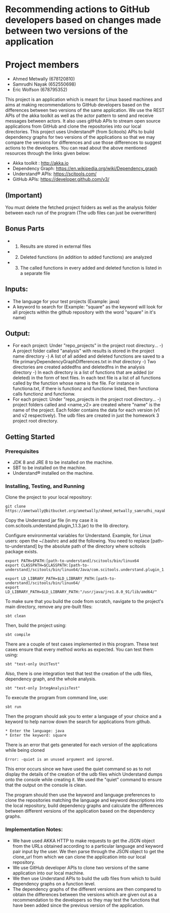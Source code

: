 #  Recommending actions to GitHub developers based on changes made between two versions of the application

# Project members
  * Ahmed Metwally (678120810)
  * Samrudhi Nayak (652550698)
  * Eric Wolfson (678795352)

This project is an application which is meant for Linux based machines and aims at making recommendations to GitHub developers based on the differences between two versions of the same application. We use the REST APIs of the akka toolkit as well as the actor pattern to send and receive messages between actors. It also uses gitHub APIs to stream open source applications from GitHub and clone the repositories into our local directories. This project uses Understand® (from Scitools) APIs to build dependency graphs for two versions of the applications so that we may compare the versions for differences and use those differences to suggest actions to the developers. You can read about the above mentioned resources through the links given below:

* Akka toolkit : http://akka.io
* Dependency Graph: https://en.wikipedia.org/wiki/Dependency_graph
* Understand® APIs: https://scitools.com/
* GitHub APIs: https://developer.github.com/v3/

## (Important)
You must delete the fetched project folders as well as the analysis folder
between each run of the program (The udb files can just be overwritten)

## Bonus Parts
* 1) Results are stored in external files
* 2) Deleted functions (in addition to added functions) are analyzed
* 3) The called functions in every added and deleted function is listed in a separate    file

## Inputs:

* The language for your test projects (Example: java)
* A keyword to search for (Example: "square" as the keyword will look for all projects within the github repository with the word "square" in it's name)

## Output:

* For each project:
  Under "repo_projects" in the project root directory...
  -) A project folder called "analysis" with results is stored in the project name directory
  -) A list of all added and deleted functions are saved to a file    primaryDependencyGraphDifferences.txt in *that* directory
  -) Two directories are created addedfns and deletedfns in the analysis directory
  -) In each directory is a list of functions that are added (or deleted) in the form
     of text files. In each text file is a list of all functions called by the  function whose name is the file. For instance in functiona.txt, if there is functionz and functionw listed, then functiona calls functionz and functionw.
* For each project:
  Under "repo_projects in the project root directory...
  -) project folders called <name> and <name_v2> are created where "name" is the name of the project. Each folder contains the data for each version (v1 and v2 respectively). The udb files are created in just the homework 3 project root directory. 



## Getting Started

### Prerequisites
* JDK 8 and JRE 8 to be installed on the machine.
* SBT to be installed on the machine.
* Understand® installed on the machine.


### Installing, Testing, and Running

Clone the project to your local repository:
```
git clone https://ametwally@bitbucket.org/ametwally/ahmed_metwally_samrudhi_nayak_eric_wolfson_hw3.git
```


Copy the Understand jar file (in my case it is com.scitools.understand.plugin_1.1.3.jar) to the lib directory.  



Configure environmental variables for Understand. Example, for Linux users: open the ~/.bashrc and add the following. You need to replace [path-to-understand] by the absolute path of the directory where scitools package exists. 


```
export PATH=$PATH:[path-to-understand]/scitools/bin/linux64
export CLASSPATH=$CLASSPATH:[path-to-understand]/scitools/bin/linux64/Java/com.scitools.understand.plugin_1.1.3.jar

export LD_LIBRARY_PATH=$LD_LIBRARY_PATH:[path-to-understand]/scitools/bin/linux64/
export LD_LIBRARY_PATH=$LD_LIBRARY_PATH:"/usr/java/jre1.8.0_91/lib/amd64/"
```



To make sure that you build the code from scratch, navigate to the project's main directory, remove any pre-built files:
```
sbt clean
```


Then, build the project using: 
```
sbt compile
```



There are a couple of test cases implemented in this program. These test cases ensure that every method works as expected. You can test them using:
```
sbt "test-only UnitTest"
```


Also, there is one integration test that test the creation of the udb files, dependency graph, and the whole analysis.
```
sbt "test-only IntegAnalysisTest"
```



To execute the program from command line, use:
```
sbt run
```


Then the program should ask you to enter a language of your choice and a keyword to help narrow down the search for applications from github.
```
* Enter the language: java
* Enter the keyword: square
```

There is an error that gets generated for each version of the applications while being cloned

```
Error: -quiet is an unused argument and ignored.
```
 This error occurs since we have used the quiet command so as to not display the details of the creation of the udb files which Understand dumps onto the console while creating it. We used the "quiet" command to ensure that the output on the console is clean.

The program should then use the keyword and language preferences to clone the repositories matching the language and keyword descriptions into the local repository, build dependency graphs and calculate the differences between different versions of the application based on the dependency graphs.  


### Implementation Notes:

* We have used AKKA HTTP to make requests to get the JSON object from the URLs obtained according to a particular language and keyword pair input by the user. We then parse through the JSON object to get the clone_url from which we can clone the application into our local repository.
* We use GitHub developer APIs to clone two versions of the same application into our local machine.
* We then use Understand APIs to build the udb files from which to build dependency graphs on a function level.
* The dependency graphs of the different versions are then compared to obtain the differences between the versions which are given out as a recommendation to the developers so they may test the functions that have been added since the previous version of the application.